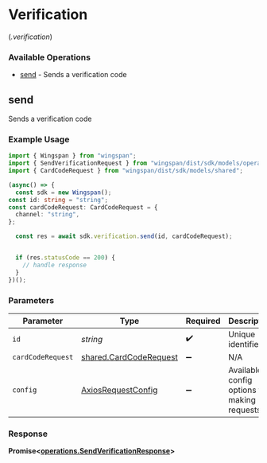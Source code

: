 # Verification
(*.verification*)

### Available Operations

* [send](#send) - Sends a verification code

## send

Sends a verification code

### Example Usage

```typescript
import { Wingspan } from "wingspan";
import { SendVerificationRequest } from "wingspan/dist/sdk/models/operations";
import { CardCodeRequest } from "wingspan/dist/sdk/models/shared";

(async() => {
  const sdk = new Wingspan();
const id: string = "string";
const cardCodeRequest: CardCodeRequest = {
  channel: "string",
};

  const res = await sdk.verification.send(id, cardCodeRequest);


  if (res.statusCode == 200) {
    // handle response
  }
})();
```

### Parameters

| Parameter                                                        | Type                                                             | Required                                                         | Description                                                      |
| ---------------------------------------------------------------- | ---------------------------------------------------------------- | ---------------------------------------------------------------- | ---------------------------------------------------------------- |
| `id`                                                             | *string*                                                         | :heavy_check_mark:                                               | Unique identifier                                                |
| `cardCodeRequest`                                                | [shared.CardCodeRequest](../../models/shared/cardcoderequest.md) | :heavy_minus_sign:                                               | N/A                                                              |
| `config`                                                         | [AxiosRequestConfig](https://axios-http.com/docs/req_config)     | :heavy_minus_sign:                                               | Available config options for making requests.                    |


### Response

**Promise<[operations.SendVerificationResponse](../../models/operations/sendverificationresponse.md)>**

